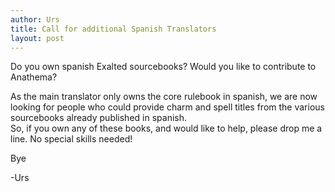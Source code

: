 ```yaml
---
author: Urs
title: Call for additional Spanish Translators
layout: post
---
```


Do you own spanish Exalted sourcebooks? Would you like to contribute to Anathema?

As the main translator only owns the core rulebook in spanish, we are now looking for people who could provide charm and spell titles from the various sourcebooks already published in spanish.  
So, if you own any of these books, and would like to help, please drop me a line. No special skills needed!

Bye

-Urs